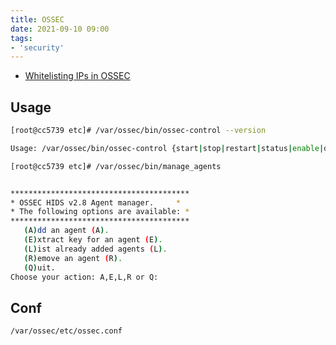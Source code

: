 ```yaml
---
title: OSSEC
date: 2021-09-10 09:00
tags:
- 'security'
---
```


* [Whitelisting IPs in OSSEC](https://geekcabi.net/article/ossec-whitelisting/)

## Usage

``` bash
[root@cc5739 etc]# /var/ossec/bin/ossec-control --version

Usage: /var/ossec/bin/ossec-control {start|stop|restart|status|enable|disable}
```

``` bash
[root@cc5739 etc]# /var/ossec/bin/manage_agents


****************************************
* OSSEC HIDS v2.8 Agent manager.     *
* The following options are available: *
****************************************
   (A)dd an agent (A).
   (E)xtract key for an agent (E).
   (L)ist already added agents (L).
   (R)emove an agent (R).
   (Q)uit.
Choose your action: A,E,L,R or Q:
```

## Conf

``` bash
/var/ossec/etc/ossec.conf
```
